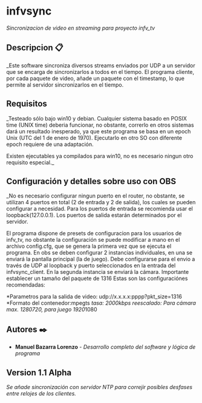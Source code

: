 # infvsync
_Sincronizacion de video en streaming para proyecto infv_tv_
 
 ## Descripcion 📋
 _Este software sincroniza diversos streams enviados por UDP a un servidor que se encarga de sincronizarlos a todos en el tiempo. El programa cliente, por cada paquete de video, añade un paquete con el timestamp, lo que permite al servidor sincronizarlos en el tiempo.
 
 ## Requisitos
 _Testeado sólo bajo win10 y debian. Cualquier sistema basado en POSIX time (UNIX time) deberia funcionar, no obstante, correrlo en otros sistemas dará un resultado inesperado, ya que este programa se basa en un epoch Unix (UTC del 1 de enero de 1970). Ejecutarlo en otro SO con diferente epoch requiere de una adaptación.

Existen ejecutables ya compilados para win10, no es necesario ningun otro requisito especial._

## Configuración y detalles sobre uso con OBS
_No es necesario configurar ningun puerto en el router, no obstante, se utilizan 4 puertos en total (2 de entrada y 2 de salida), los cuales se pueden configurar a necesidad. Para los puertos de entrada se recomienda usar el loopback(127.0.0.1). Los puertos de salida estarán determinados por el servidor.

El programa dispone de presets de configuracion para los usuarios de infv_tv, no obstante la configuración se puede modificar a mano en el archivo config.cfg, que se genera la primera vez que se ejecuta el programa.
En obs se deben configurar 2 instancias individuales, en una se enviará la pantalla principal (la de juego). Debe configurarse para el envio a través de UDP al loopback y puerto seleccionados en la entrada del infvsync_client. En la segunda instancia se enviará la cámara. Importante establecer un tamaño del paquete de 1316
Estas son las configuraciónes recomendadas:

*Parametros para la salida de video: udp://x.x.x.x:pppp?pkt_size=1316
*Formato del contenedor:mpegts
*tasa: 2000kbps
*reescalado: Para cámara max. 1280*720, para juego 1920*1080

## Autores ✒️

* **Manuel Bazarra Lorenzo** - *Desarrollo completo del software y lógica de programa* 

## Version 1.1 Alpha
_Se añade sincronización con servidor NTP para correjir posibles desfases entre relojes de los clientes._
